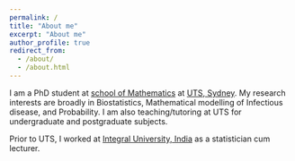 ```yaml
---
permalink: /
title: "About me"
excerpt: "About me"
author_profile: true
redirect_from: 
  - /about/
  - /about.html
---
```


<p>I am a PhD student at <a href = "https://www.uts.edu.au/about/faculty-science/school-mathematical-and-physical-sciences">school of Mathematics</a>  at <a href = "https://www.uts.edu.au/" target="_blank">UTS, Sydney</a>. My research interests are broadly in Biostatistics, Mathematical modelling of Infectious disease, and Probability. I am also teaching/tutoring at UTS for undergraduate and postgraduate subjects. </p>

<p> Prior to UTS, I worked at <a href ="https://iul.ac.in/" target="_blank">Integral University, India</a> as a statistician cum lecturer. </p> 




